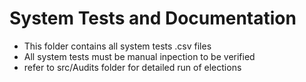 System Tests and Documentation
=============================
+ This folder contains all system tests .csv files
+ All system tests must be manual inpection to be verified
+ refer to src/Audits folder for detailed run of elections